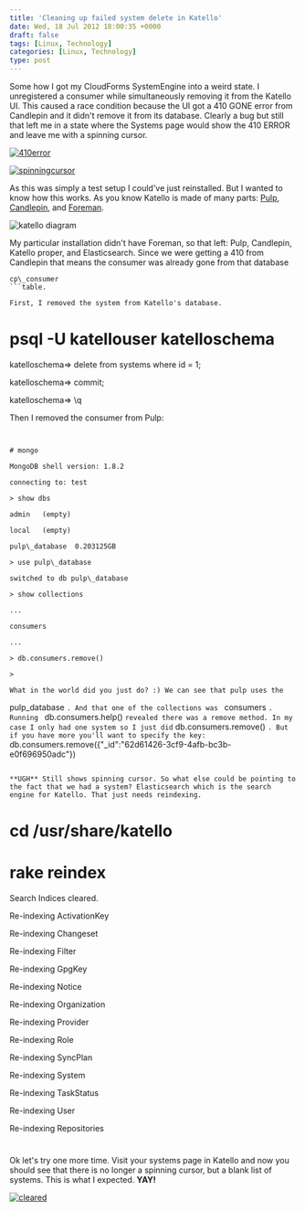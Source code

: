 ```yaml
---
title: 'Cleaning up failed system delete in Katello'
date: Wed, 18 Jul 2012 18:00:35 +0000
draft: false
tags: [Linux, Technology]
categories: [Linux, Technology]
type: post
---
```


Some how I got my CloudForms SystemEngine into a weird state. I unregistered a consumer while simultaneously removing it from the Katello UI. This caused a race condition because the UI got a 410 GONE error from Candlepin and it didn't remove it from its database. Clearly a bug but still that left me in a state where the Systems page would show the 410 ERROR and leave me with a spinning cursor.

[![](http://zeusville.files.wordpress.com/2012/07/410error.png "410error")](http://zeusville.files.wordpress.com/2012/07/410error.png)

[![](http://zeusville.files.wordpress.com/2012/07/spinningcursor.png "spinningcursor")](http://zeusville.files.wordpress.com/2012/07/spinningcursor.png)

As this was simply a test setup I could've just reinstalled. But I wanted to know how this works. As you know Katello is made of many parts: [Pulp](http://pulpproject.org/), [Candlepin](http://candlepinproject.org/), and [Foreman](http://theforeman.org/).

![](http://katello.org/images/arch-diagram.png "katello diagram")

My particular installation didn't have Foreman, so that left: Pulp, Candlepin, Katello proper, and Elasticsearch. Since we were getting a 410 from Candlepin that means the consumer was already gone from that database

```
cp\_consumer
```table.

First, I removed the system from Katello's database.

```


# psql -U katellouser katelloschema

katelloschema=> delete from systems where id = 1;

katelloschema=> commit;

katelloschema=> \\q

Then I removed the consumer from Pulp:

```


# mongo

MongoDB shell version: 1.8.2

connecting to: test

> show dbs

admin	(empty)

local	(empty)

pulp\_database	0.203125GB

> use pulp\_database

switched to db pulp\_database

> show collections

...

consumers

...

> db.consumers.remove()

> 

What in the world did you just do? :) We can see that pulp uses the 

```
pulp\_database
```. And that one of the collections was ```
consumers
```. Running ```
db.consumers.help()
``` revealed there was a remove method. In my case I only had one system so I just did ```
db.consumers.remove()
```. But if you have more you'll want to specify the key: ```
db.consumers.remove({"\_id":"62d61426-3cf9-4afb-bc3b-e0f696950adc"})
```. Ok we're done. Let's go checkout Katello again.

**UGH** Still shows spinning cursor. So what else could be pointing to the fact that we had a system? Elasticsearch which is the search engine for Katello. That just needs reindexing.

```


# cd /usr/share/katello

# rake reindex

Search Indices cleared.

Re-indexing ActivationKey

Re-indexing Changeset

Re-indexing Filter

Re-indexing GpgKey

Re-indexing Notice

Re-indexing Organization

Re-indexing Provider

Re-indexing Role

Re-indexing SyncPlan

Re-indexing System

Re-indexing TaskStatus

Re-indexing User

Re-indexing Repositories

# 

Ok let's try one more time. Visit your systems page in Katello and now you should see that there is no longer a spinning cursor, but a blank list of systems. This is what I expected. **YAY!**

[![](http://zeusville.files.wordpress.com/2012/07/cleared.png "cleared")](http://zeusville.files.wordpress.com/2012/07/cleared.png)


```
```
```